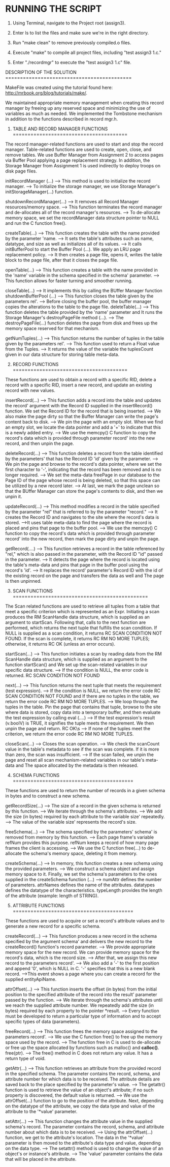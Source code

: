 
RUNNING THE SCRIPT 
===========================================

1) Using Terminal, navigate to the Project root (assign3).

2) Enter ls to list the files and make sure we're in the right directory.

3) Run "make clean" to remove previously compiled.o files.

4) Execute "make" to compile all project files, including "test assign3 1.c."

5) Enter "./recordmgr" to execute the "test assign3 1.c" file.


DESCRIPTION OF THE SOLUTION ===========================================

MakeFile was created using the tutorial found here: http://mrbook.org/blog/tutorials/make/.

We maintained appropriate memory management when creating this record manager by freeing up any reserved space and minimizing the use of variables as much as needed. We implemented the Tombstone mechanism in addition to the functions described in record mgr.h.










1. TABLE AND RECORD MANAGER FUNCTIONS
=======================================

The record manager-related functions are used to start and stop the record manager. Table-related functions are used to create, open, close, and remove tables. We use Buffer Manager from Assignment 2 to access pages via Buffer Pool applying a page replacement strategy. In addition, the Storage Manager from Assignment 1 is used indirectly to deploy troops on disk page files.

initRecordManager (...) 
--> This method is used to initialize the record manager.
--> To initialize the storage manager, we use Storage Manager's initStorageManager(...) function.

shutdownRecordManager(...)
--> It removes all Record Manager resources/memory space.
--> This function terminates the record manager and de-allocates all of the record manager's resources.
--> To de-allocate memory space, we set the recordManager data structure pointer to NULL and run the C function free().

createTable(...) 
--> This function creates the table with the name provided by the parameter 'name.
--> It sets the table's attributes such as name, datatype, and size as well as initializes all of its values.
--> It calls initBufferPool to start the Buffer Pool (...). We apply an LRU page replacement policy.
--> It then creates a page file, opens it, writes the table block to the page file, after that it closes the page file.

openTable(...) 
--> This function creates a table with the name provided in the 'name' variable in the schema specified in the schema' parameter.
--> This function allows for faster turning and smoother running.

closeTable(...) 
--> It implements this by calling the BUffer Manager function shutdownBufferPool (...)
--> This function closes the table given by the parameters rel'.
--> Before closing the buffer pool, the buffer manager copies the alterations to the table to the page file.
deleteTable(...) 
--> This function deletes the table provided by the 'name' parameter and It runs the Storage Manager's destroyPageFile method (...).
--> The destroyPageFile(...) function deletes the page from disk and frees up the memory space reserved for that mechanism.

getNumTuples(...) 
--> This function returns the number of tuples in the table given by the parameters rel'.
-->  This function used to return a Float value from the Tuples.
--> It returns the value of the variable the tuplesCount given in our  data structure for storing table meta-data.


2. RECORD FUNCTIONS
=======================================

These functions are used to obtain a record with a specific RID, delete a record with a specific RID, insert a new record, and update an existing record with new values.

insertRecord(...)
--> This function adds a record into the table and updates the record' argument with the Record ID supplied in the insertRecord() function. We set the Record ID for the record that is being inserted.
--> We also make the page dirty so that the Buffer Manager can write the page's content back to disk.
--> We pin the page with an empty slot. When we find an empty slot, we locate the data pointer and add a '+' to indicate that this is a newly added entry.
--> We use the memcpy() C function to copy the record's data which is provided through parameter record' into the new record, and then unpin the page.

deleteRecord(...) 
--> This function deletes a record from the table identified by the parameters' that has the Record ID 'id' given by the parameter.
--> We pin the page and browse to the record's data pointer, where we set the first character to '-', indicating that the record has been removed and is no longer required.
--> We set the meta-data freePage in our database to the Page ID of the page whose record is being deleted, so that this space can be utilized by a new record later.
--> At last, we mark the page unclean so that the BUffer Manager can store the page's contents to disk, and then we unpin it.

updateRecord(...)
--> This method modifies a record in the table specified by the parameter "rel" that is referred to by the parameter "record."
--> It creates the Record ID and navigates to the site where the record's data is stored.
-->It uses table meta-data to find the page where the record is placed and pins that page to the buffer pool.
--> We use the memcpy() C function to copy the record's data which is provided through parameter record' into the new record, then mark the page dirty and unpin the page.

getRecord(....) 
--> This function retrieves a record in the table referenced by "rel," which is also passed in the parameter, with the Record ID "id" passed in the parameter. 
--> It detects the page where the record is located using the table's meta-data and pins that page in the buffer pool using the record's 'id'.
--> It replaces the record' parameter's Record ID with the id of the existing record on the page and transfers the data as well and The page is then unpinned.


3. SCAN FUNCTIONS
==============================================

The Scan related functions are used to retrieve all tuples from a table that meet a specific criterion which is represented as an Expr. Initiating a scan produces the RM ScanHandle data structure, which is supplied as an argument to startScan. Following that, calls to the next function are performed, which returns the next tuple that fulfills the scan condition. If NULL is supplied as a scan condition, it returns RC SCAN CONDITION NOT FOUND. If the scan is complete, it returns RC RM NO MORE TUPLES; otherwise, it returns RC OK (unless an error occurs).

startScan(...)
--> This function initiates a scan by reading data from the RM ScanHandle data structure, which is supplied as an argument to the function startScan() and We set up the scan-related variables in our specific data structure.
--> If the condition is NULL, the error code is returned. RC SCAN CONDITION NOT FOUND





next(...) 
--> This function returns the next tuple that meets the requirement (test expression).
--> If the condition is NULL, we return the error code RC SCAN CONDITION NOT FOUND and If there are no tuples in the table, we return the error code RC RM NO MORE TUPLES.
--> We loop through the tuples in the table. Pin the page that contains that tuple, browse to the site where data is stored, copy data into a temporary buffer, and then evaluate the test expression by calling eval (....)
--> If the test expression's result (v.boolV) is TRUE, it signifies the tuple meets the requirement. We then unpin the page and return. RC OK\s
--> If none of the tuples meet the criterion, we return the error code RC RM NO MORE TUPLES.

closeScan(...)
--> Closes the scan operation.
--> We check the scanCount value in the table's metadata to see if the scan was complete. If it is more than zero, the scan was insufficient.
--> If the scan failed, we unpin the page and reset all scan mechanism-related variables in our table's meta-data and The space allocated by the metadata is then released.


4. SCHEMA FUNCTIONS
=========================================

These functions are used to return the number of records in a given schema in bytes and to construct a new schema.

getRecordSize(...) 
--> The size of a record in the given schema is returned by this function.
--> We iterate through the schema's attributes. 
--> We add the size (in bytes) required by each attribute to the variable size' repeatedly.
--> The value of the variable size' represents the record's size.


freeSchema(...)
--> The schema specified by the parameters' schema' is removed from memory by this function.
--> Each page frame's variable refNum provides this purpose. refNum keeps a record of how many page frames the client is accessing.
--> We use the C function free(...) to de-allocate the schema's memory space, deleting it from memory.

createSchema(...)
--> In memory, this function creates a new schema using the provided parameters.
--> We construct a schema object and assign memory space to it. Finally, we set the schema's parameters to the ones supplied in the createSchema function (...)
--> numAttr defines the number of parameters. attrNames defines the name of the attributes. datatypes defines the datatype of the characteristics. typeLength provides the length of the attribute (example: length of STRING).



5. ATTRIBUTE FUNCTIONS
=========================================

These functions are used to acquire or set a record's attribute values and to generate a new record for a specific schema. 

createRecord(...)
--> This function produces a new record in the schema specified by the argument schema' and delivers the new record to the createRecord() function's record parameter.
--> We provide appropriate memory space for the new record. We can provide memory space for the record's data, which is the record size.
--> After that, we assign this new record to the parameters record'.
--> We also add a '-' to the first position and append '0', which is NULL in C. '-' specifies that this is a new blank record.
-->This event shows a page where you can create a record for the supplied entityApiName.


attrOffset(...) 
--> This function inserts the offset (in bytes) from the initial position to the specified attribute of the record into the result' parameter passed by the function.
--> We iterate through the schema's attributes until we reach the supplied attribute number. We repeatedly add the size (in bytes) required by each property to the pointer *result.
--> Every function must be developed to return a particular type of information and to accept specific types of data (parameters).




freeRecord(...) 
--> This function frees the memory space assigned to the parameters record'.
--> We use the C function free() to free up the memory space used by the record.
--> The function free in C is used to de-allocate or free up the space allocated by functions such as malloc() and **calloc()**. free(ptr).
--> The free() method in C does not return any value. It has a return type of void.



getAttr(...) 
--> This function retrieves an attribute from the provided record in the specified schema.
The parameter contains the record, schema, and attribute number for which data is to be received. The attribute details are saved back to the place specified by the parameter's value.
--> The getattr() function is used to retrieve the value of an object's attribute; if no such property is discovered, the default value is returned.
--> We use the attrOffset(...) function to go to the position of the attribute. Next, depending on the datatype of the attribute, we copy the data type and value of the attribute to the '*value' parameter.


setAttr(...)
--> This function changes the attribute value in the supplied schema's record. The parameter contains the record, schema, and attribute number about which data is to be received.
--> Using the attrOffset(...) function, we get to the attribute's location. The data in the '*value' parameter is then moved to the attribute's data type and value, depending on the data type.
--> The setattr() method is used to change the value of an object's or instance's attribute.
--> The 'value' parameter contains the data that will be placed in the attribute.
